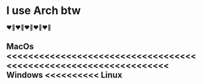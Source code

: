 # I use Arch btw
❤🐧❤🐧❤🐧❤🐧❤🐧
## MacOs <<<<<<<<<<<<<<<<<<<<<<<<<<<<<<<<<<<<<<<<<<<<<<<<<<<<<<<<<<<<<<<<< Windows <<<<<<<<<< Linux